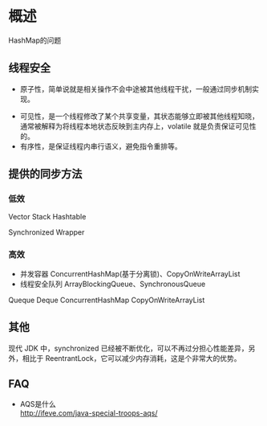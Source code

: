 # 概述

HashMap的问题

## 线程安全

- 原子性，简单说就是相关操作不会中途被其他线程干扰，一般通过同步机制实现。</p>
- 可见性，是一个线程修改了某个共享变量，其状态能够立即被其他线程知晓，通常被解释为将线程本地状态反映到主内存上，volatile 就是负责保证可见性的。
- 有序性，是保证线程内串行语义，避免指令重排等。

## 提供的同步方法

### 低效

Vector Stack Hashtable  

Synchronized Wrapper  

### 高效

- 并发容器  ConcurrentHashMap(基于分离锁)、CopyOnWriteArrayList
- 线程安全队列  ArrayBlockingQueue、SynchronousQueue

Queque Deque ConcurrentHashMap CopyOnWriteArrayList

## 其他

现代 JDK 中，synchronized 已经被不断优化，可以不再过分担心性能差异，另外，相比于 ReentrantLock，它可以减少内存消耗，这是个非常大的优势。

## FAQ

- AQS是什么  
  http://ifeve.com/java-special-troops-aqs/

